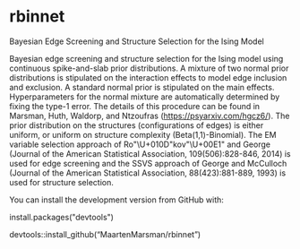 # rbinnet
Bayesian Edge Screening and Structure Selection for the Ising Model

Bayesian edge screening and structure selection for the Ising 
model using continuous spike-and-slab prior distributions. A mixture of 
two normal prior distributions is stipulated on the interaction effects to
model edge inclusion and exclusion. A standard normal prior is stipulated 
on the main effects. Hyperparameters for the normal mixture are 
automatically determined by fixing the type-1 error. The details of this 
procedure can be found in Marsman, Huth, Waldorp, and Ntzoufras (https://psyarxiv.com/hgcz6/). The prior 
distribution on the structures (configurations of edges) is either uniform,
or uniform on structure complexity (Beta(1,1)-Binomial). The EM variable 
selection approach of Ro"\U+010D"kov"\U+00E1" and George (Journal of the 
American Statistical Association, 109(506):828-846, 2014) is used for edge 
screening and the SSVS approach of George and McCulloch (Journal of the 
American Statistical Association, 88(423):881-889, 1993) is used for 
structure selection.


You can install the development version from GitHub with:

install.packages("devtools")

devtools::install_github(“MaartenMarsman/rbinnet”)
